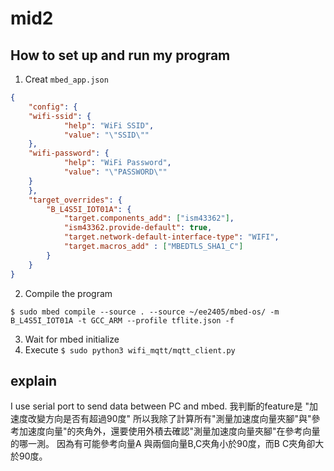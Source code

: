 # mid2

## How to set up and run my program
1. Creat ```mbed_app.json```
``` json
{
    "config": {
    "wifi-ssid": {
            "help": "WiFi SSID",
            "value": "\"SSID\""
    },
    "wifi-password": {
            "help": "WiFi Password",
            "value": "\"PASSWORD\""
    }
    },
    "target_overrides": {
        "B_L4S5I_IOT01A": {
            "target.components_add": ["ism43362"],
            "ism43362.provide-default": true,
            "target.network-default-interface-type": "WIFI",
            "target.macros_add" : ["MBEDTLS_SHA1_C"]
        }
    }
}
```
2. Compile the program
```
$ sudo mbed compile --source . --source ~/ee2405/mbed-os/ -m B_L4S5I_IOT01A -t GCC_ARM --profile tflite.json -f
```
3. Wait for mbed initialize 
5. Execute ```$ sudo python3 wifi_mqtt/mqtt_client.py```

## explain
I use serial port to send data between PC and mbed.
我判斷的feature是 "加速度改變方向是否有超過90度"
所以我除了計算所有"測量加速度向量夾腳"與"參考加速度向量"的夾角外，還要使用外積去確認"測量加速度向量夾腳"在參考向量的哪一測。
因為有可能參考向量A 與兩個向量B,C夾角小於90度，而B C夾角卻大於90度。
